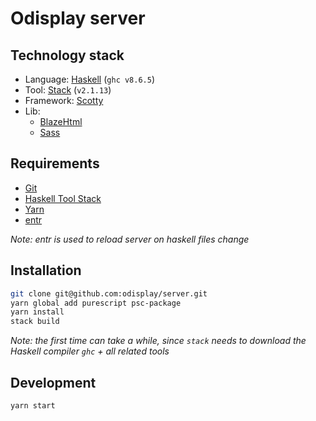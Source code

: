 # Odisplay server

## Technology stack

- Language: [Haskell](https://www.haskell.org) (`ghc v8.6.5`)
- Tool: [Stack](https://docs.haskellstack.org/en/stable/README/) (`v2.1.13`)
- Framework: [Scotty](https://github.com/scotty-web/scotty)
- Lib:
    - [BlazeHtml](https://jaspervdj.be/blaze/)
    - [Sass](https://sass-lang.com)

## Requirements

- [Git](https://git-scm.com)
- [Haskell Tool Stack](https://docs.haskellstack.org/en/stable/README/)
- [Yarn](https://yarnpkg.com/lang/en/)
- [entr](http://eradman.com/entrproject/)

*Note: entr is used to reload server on haskell files change*

## Installation

```bash
git clone git@github.com:odisplay/server.git
yarn global add purescript psc-package
yarn install
stack build
```

*Note: the first time can take a while, since `stack` needs to download the Haskell compiler `ghc` + all related tools*

## Development

```bash
yarn start
```
